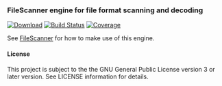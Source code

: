 ### FileScanner engine for file format scanning and decoding
[![Download](https://api.bintray.com/packages/hdecarne/maven/filescanner-engine/images/download.svg)](https://bintray.com/hdecarne/maven/filescanner-engine/_latestVersion)
[![Build Status](https://travis-ci.com/hdecarne/filescanner-engine.svg?branch=master)](https://travis-ci.com/hdecarne/filescanner-engine)
[![Coverage](https://sonarcloud.io/api/project_badges/measure?project=de.carne.common%3Afilescanner-engine&metric=coverage)](https://sonarcloud.io/dashboard/index/de.carne.common%3Afilescanner-engine)

See [FileScanner](https://www.filescanner.org) for how to make use of this engine.

#### License
This project is subject to the the GNU General Public License version 3 or later version.
See LICENSE information for details.
